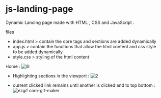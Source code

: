 # js-landing-page
Dynamic Landing page made with HTML , CSS and JavaScript .


files
- index.html > contain the core tags and sections are added dynamically
- app.js > contain the functions that allow the html content and css style to be added dynamically 
- style.css > styling of the html content



Home :
![lll](https://user-images.githubusercontent.com/67116029/118412739-f9ad4380-b69b-11eb-9751-3978248cae4e.PNG)

- Highlighting sections in the viewport :
![2](https://user-images.githubusercontent.com/67116029/118412804-4d1f9180-b69c-11eb-986d-9de8a0bbe6aa.PNG)

- current clicked link remains until another is clicked and to top bottom :
![ezgif com-gif-maker](https://user-images.githubusercontent.com/67116029/118413849-b229b600-b6a1-11eb-93b8-3a3701d98bfa.gif)
